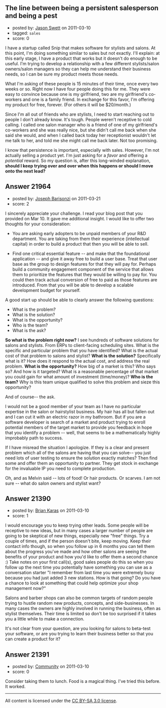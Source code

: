 ## The line between being a persistent salesperson and being a pest

- posted by: [Jason Swett](https://stackexchange.com/users/-1/5327-jason-swett) on 2011-03-10
- tagged: `sales`
- score: 0

I have a startup called Snip that makes software for stylists and salons. At this point, I'm doing something similar to sales but not exactly. I'll explain: at this early stage, I have a product that works but it doesn't do enough to be useful. I'm trying to develop a relationship with a few different stylists/salon owners/salon managers so they can help me understand their business needs, so I can be sure my product meets those needs.

What I'm asking of these people is 15 minutes of their time, once every two weeks or so. Right now I have four people doing this for me. They were easy to convince because one is my girlfriend, two are my girlfriend's co-workers and one is a family friend. In exchange for this favor, I'm offering my product for free, forever. (For others it will be $20/month.)

Since I'm all out of friends who are stylists, I need to start reaching out to people I don't already know. It's tough. People weren't receptive to cold calling. I called one salon manager who is a friend of one of my girlfriend's co-workers and she was really nice, but she didn't call me back when she said she would, and when I called back today her receptionist wouldn't let me talk to her, and told me she might call me back later. Not too promising.

I know that persistence is important, especially with sales. However, I'm not actually selling a product yet. I'm just asking for a *favor* and offering a *potential* reward. So my question is, after this long-winded explanation, **should I keep trying over and over when this happens or should I move onto the next lead?**


## Answer 21964

- posted by: [Joseph Barisonzi](https://stackexchange.com/users/-1/8791-joseph-barisonzi) on 2011-03-21
- score: 2

I sincerely appreciate your challenge. I read your blog post that you provided on Mar 10. It gave me additional insight. I would like to offer two thoughts for your consideration:

 - You are asking early adopters to be unpaid members of your R&D department. You are taking from them their experience (intellectual capital) in order to build a product that then you will be able to sell. 

 - Find one critical essential feature -- and make that the foundational application -- and give it away free to build a user base. Treat that user base as the group to design features for that they will pay for. Perhaps build a community engagement component of the service that allows them to prioritize the features that they would be willing to pay for. You could then track actual conversion of free to paid as those features are introduced. From that you will be able to develop a scalable development budget for yourself.

A good start up should be able to clearly answer the following questions:

 - What is the problem? 
 - What is the solution? 
 - What is the opportunity?
 - Who is the team? 
 - What is the ask?

**So what is the problem right now?** I see hundreds of software solutions for salons and stylists. From ERPs to client-facing scheduling sites. What is the specific and particular problem that you have identified? What is the actual cost of that problem to salons and stylist? **What is the solution?** Specifically what is it? How does it respond to the actual cost, and address the real problem. **What is the opportunity?** How big of a market is this? Who says so? And how is it targeted? What is a reasonable percentage of that market you could gain for what amount of investment (time/money)? **Who is the team?** Why is this team unique qualified to solve this problem and sieze this opportunity?

And of course-- the ask. 

I would not be a good member of your team as I have no particular expertise in the salon or hairstylist business. My hair has all but fallen out and I can cut it with an electric razor in my bathroom. But if you are a software developer is search of a market and product trying to enroll potential members of the target market to provide you feedback in hope that you identify a problem -- well, that seems to be a mathematically highly improbably path to success. 

If I have misread the situation I apologize. If they is a clear and present problem which all of the salons are having that you can solve-- you just need lots of user testing to ensure the solution exactly matches? Then find some and offer them an opportunity to partner. They get stock in exchange for the invaluable IP you need to complete production. 

Oh, and as Melvin said -- lots of food! Or hair products. Or scarves. I am not sure -- what do salon owners and stylist want?  


## Answer 21390

- posted by: [Brian Karas](https://stackexchange.com/users/-1/8465-brian-karas) on 2011-03-10
- score: 1

I would encourage you to keep trying other leads.  Some people will be receptive to new ideas, but in many cases a larger number of people are going to be skeptical of new things, especially new "free" things.  Try a couple of times, and if the person doesn't bite, keep moving.  Keep their contact info though, so when you follow up in 6 months you can tell them about the progress you've made and how other salons are seeing the benefits of your product and how you'd like to offer them a second chance :)  Take notes on your first call(s), good sales people do this so when you follow up the next time you potentially have something you can use as a conversation starter "I remember from last time you were extremely busy because you had just added 3 new stations.  How is that going?  Do you have a chance to look at something that could help optimize your shop management now?"

Salons and barber shops can also be common targets of random people trying to hustle random new products, concepts, and side-businesses.  In many cases the owners are highly involved in running the business, often as stylist themselves.  Their time is limited so don't be too surprised if it takes you a little while to make a connection.

It's not clear from your question, are you looking for salons to beta-test your software, or are you trying to learn their business better so that you can create a product for it?


## Answer 21391

- posted by: [Community](https://stackexchange.com/users/-1/-1-community) on 2011-03-10
- score: 0

Consider taking them to lunch. Food is a magical thing. I've tried this before. It worked.



---

All content is licensed under the [CC BY-SA 3.0 license](https://creativecommons.org/licenses/by-sa/3.0/).
